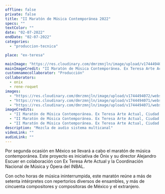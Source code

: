 ```yaml
---
offline: false
private: false
title: "II Maratón de Música Contemporánea 2022"
specs: ""
textColor: ""
date: "02-07-2022"
endDate: "02-07-2022"
categories:  
  - "produccion-tecnica"

place: "ex-teresa"

mainImage: "https://res.cloudinary.com/dmrzmnjln/image/upload/v1744494072/website/projects/produccion-tecnica/ljt4tmeqqk61cjexl4es.jpg"
mainImageCredit: "II Maratón de Música Contemporánea. Ex Teresa Arte Actual, Ciudad de México, 2022. Cortesía: Museo Ex Teresa Arte Actual."
customnamecollaborator: "Producción"
collaborators:
  - onix
  - rene-roquet
images:
  - "https://res.cloudinary.com/dmrzmnjln/image/upload/v1744494072/website/projects/produccion-tecnica/sofykqduwhkq4kys4xiu.jpg"
  - "https://res.cloudinary.com/dmrzmnjln/image/upload/v1744494071/website/projects/produccion-tecnica/gzzm6kuwydlgmzhbanva.jpg"
  - "https://res.cloudinary.com/dmrzmnjln/image/upload/v1744494071/website/projects/produccion-tecnica/y0hrzamfloaaqdibnowe.jpg"
imageCredits:
  - "II Maratón de Música Contemporánea. Ex Teresa Arte Actual, Ciudad de México, 2022. Cortesía: Museo Ex Teresa Arte Actual."
  - "II Maratón de Música Contemporánea. Ex Teresa Arte Actual, Ciudad de México, 2022. Cortesía: Museo Ex Teresa Arte Actual."
  - "II Maratón de Música Contemporánea. Ex Teresa Arte Actual, Ciudad de México, 2022. Cortesía: Museo Ex Teresa Arte Actual."
description: "Mezcla de audio sistema multicanal"
videoLink: ""
audioLink: ""
---
```


Por segunda ocasión en México se llevará a cabo el maratón de música contemporánea. Este proyecto es iniciativa de Ónix y su director Alejandro Escuer en colaboración con Ex Teresa Arte Actual y la Coordinación Nacional de Música y Ópera del INBAL.

Con ocho horas de música ininterrumpida, este maratón reúne a más de setenta intérpretes con repertorios diversos de ensambles, y más de cincuenta compositores y compositoras de México y el extranjero.